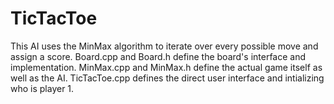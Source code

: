 # TicTacToe

This AI uses the MinMax algorithm to iterate over every possible move and assign a score. Board.cpp and Board.h define the board's interface and implementation. MinMax.cpp and MinMax.h define the actual game itself as well as the AI. TicTacToe.cpp defines the
direct user interface and intializing who is player 1.
